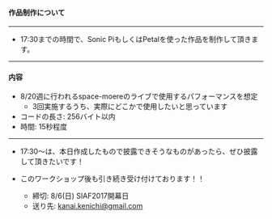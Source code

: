 <style type="text/css">
  .reveal h1,
  .reveal h2,
  .reveal h3,
  .reveal h4,
  .reveal h5,
  .reveal h6 {
    text-transform: none;
  }
  .reveal ol,
  .reveal dl,
  .reveal ul {
    font-size: 0.75em;
    display: block;
    text-align: left;
  }
  .reveal section img {
    background: none;
    border: none;
    box-shadow: none;
  }
  .reveal code {
    font-family: monospace;
  }
</style>

#### 作品制作について

---
- 17:30までの時間で、Sonic PiもしくはPetalを使った作品を制作して頂きます。

---
#### 内容

- 8/20週に行われるspace-moereのライブで使用するパフォーマンスを想定
  - 3回実施するうち、実際にどこかで使用したいと思っています
- コードの長さ: 256バイト以内
- 時間: 15秒程度

---
- 17:30〜は、本日作成したもので披露できそうなものがあったら、ぜひ披露して頂きたいです！

- このワークショップ後も引き続き受け付けております！！
  - 締切: 8/6(日) SIAF2017開幕日
  - 送り先: kanai.kenichi@gmail.com
